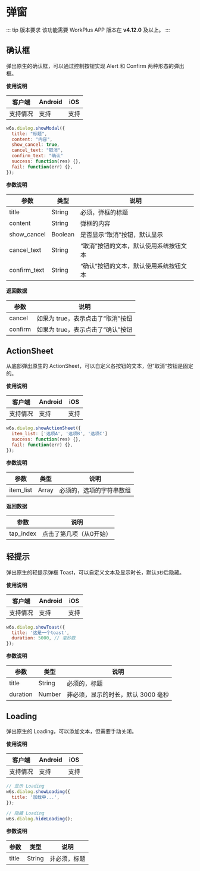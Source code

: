 # 弹窗

::: tip 版本要求
该功能需要 WorkPlus APP 版本在 **v4.12.0** 及以上。
:::

## 确认框

弹出原生的确认框，可以通过控制按钮实现 Alert 和 Confirm 两种形态的弹出框。

**使用说明**

| 客户端   | Android | iOS  |
| -------- | ------- | ---- |
| 支持情况 | 支持  | 支持 |

<CodeWrapper fn="dialog.showModal">

```js
w6s.dialog.showModal({
  title: "标题",
  content: "内容",
  show_cancel: true,
  cancel_text: "取消",
  confirm_text: "确认"
  success: function(res) {},
  fail: function(err) {},
});
```
</CodeWrapper>


**参数说明**

| 参数 | 类型 | 说明|
| - | - | - |
| title |  String | 必须，弹框的标题 |
| content |  String | 弹框的内容 |
| show_cancel |  Boolean | 是否显示“取消”按钮，默认显示 |
| cancel_text |  String | “取消”按钮的文本，默认使用系统按钮文本 |
| confirm_text |  String | “确认”按钮的文本，默认使用系统按钮文本 |

**返回数据**

| 参数 | 说明 |
| - | - | 
| cancel | 如果为 true，表示点击了“取消”按钮  |
| confirm | 如果为 true，表示点击了“确认”按钮  |

## ActionSheet

从底部弹出原生的 ActionSheet，可以自定义各按钮的文本，但”取消“按钮是固定的。

**使用说明**

| 客户端   | Android | iOS  |
| -------- | ------- | ---- |
| 支持情况 | 支持  | 支持 |

<CodeWrapper fn="dialog.showActionSheet">

```js
w6s.dialog.showActionSheet({
  item_list: ['选项A', '选项B', '选项C']
  success: function(res) {},
  fail: function(err) {},
});
```
</CodeWrapper>


**参数说明**

| 参数 | 类型 | 说明|
| - | - | - |
| item_list |  Array | 必须的，选项的字符串数组 |

**返回数据**

| 参数 | 说明 |
| - | - | 
| tap_index | 点击了第几项（从0开始） |


## 轻提示

弹出原生的轻提示弹框 Toast，可以自定义文本及显示时长，默认`3秒`后隐藏。

**使用说明**

| 客户端   | Android | iOS  |
| -------- | ------- | ---- |
| 支持情况 | 支持  | 支持 |

<CodeWrapper fn="dialog.showToast">

```js
w6s.dialog.showToast({
  title: '这是一个toast',
  duration: 5000, // 毫秒数
});
```
</CodeWrapper>


**参数说明**

| 参数 | 类型 | 说明|
| - | - | - |
| title |  String | 必须的，标题 |
| duration |  Number | 非必须，显示的时长，默认 3000 毫秒 |


## Loading

弹出原生的 Loading，可以添加文本，但需要手动关闭。

**使用说明**

| 客户端   | Android | iOS  |
| -------- | ------- | ---- |
| 支持情况 | 支持  | 支持 |

<CodeWrapper :qrcode="false">

```js
// 显示 Loading
w6s.dialog.showLoading({
  title: '加载中...',
});

// 隐藏 Loading
w6s.dialog.hideLoading();
```
</CodeWrapper>


**参数说明**

| 参数 | 类型 | 说明|
| - | - | - |
| title |  String | 非必须，标题 |
